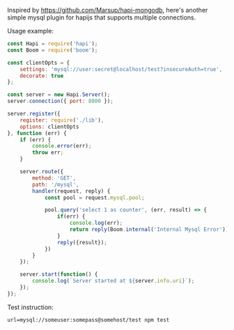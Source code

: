 Inspired by https://github.com/Marsup/hapi-mongodb, here's another simple
mysql plugin for hapijs that supports multiple connections.


Usage example: 

```javascript
const Hapi = require('hapi');
const Boom = require('boom');

const clientOpts = {
    settings: 'mysql://user:secret@localhost/test?insecureAuth=true',
    decorate: true
};

const server = new Hapi.Server();
server.connection({ port: 8000 });

server.register({
    register: require('./lib'),
    options: clientOpts
}, function (err) {
    if (err) {
        console.error(err);
        throw err;
    }

    server.route({
        method: 'GET',
        path: '/mysql',
        handler(request, reply) {
            const pool = request.mysql.pool;

            pool.query('select 1 as counter', (err, result) => {
                if(err) {
                    console.log(err);
                    return reply(Boom.internal('Internal Mysql Error'));
                }
                reply({result});
            })
        }
    });

    server.start(function() {
        console.log(`Server started at ${server.info.uri}`);
    });
});
```

Test instruction:
```
url=mysql://someuser:somepass@somehost/test npm test
```
